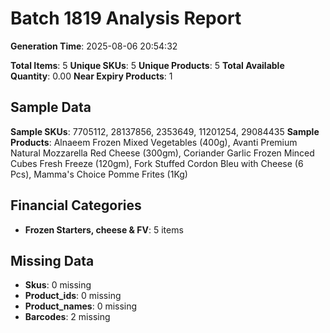 # Batch 1819 Analysis Report

**Generation Time**: 2025-08-06 20:54:32

**Total Items**: 5
**Unique SKUs**: 5
**Unique Products**: 5
**Total Available Quantity**: 0.00
**Near Expiry Products**: 1

## Sample Data
**Sample SKUs**: 7705112, 28137856, 2353649, 11201254, 29084435
**Sample Products**: Alnaeem Frozen Mixed Vegetables (400g), Avanti Premium Natural Mozzarella Red Cheese (300gm), Coriander Garlic Frozen Minced Cubes Fresh Freeze (120gm), Fork Stuffed Cordon Bleu with Cheese (6 Pcs), Mamma's Choice Pomme Frites (1Kg)

## Financial Categories
- **Frozen Starters, cheese & FV**: 5 items

## Missing Data
- **Skus**: 0 missing
- **Product_ids**: 0 missing
- **Product_names**: 0 missing
- **Barcodes**: 2 missing
